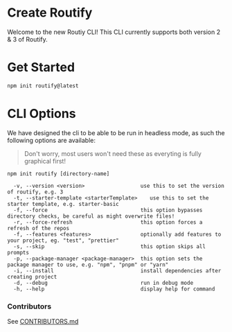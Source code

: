 # Create Routify

Welcome to the new Routiy CLI! This CLI currently supports both version 2 & 3 of Routify.

# Get Started

```sh
npm init routify@latest
```

# CLI Options

We have designed the cli to be able to be run in headless mode, as such the following options are available:

> Don't worry, most users won't need these as everyting is fully graphical first!

```
npm init routify [directory-name]

  -v, --version <version>                  use this to set the version of routify, e.g. 3
  -t, --starter-template <starterTemplate>    use this to set the starter template, e.g. starter-basic
  -f, --force                              this option bypasses directory checks, be careful as might overwrite files!
  -r, --force-refresh                      this option forces a refresh of the repos
  -f, --features <features>                optionally add features to your project, eg. "test", "prettier"
  -s, --skip                               this option skips all prompts
  -p, --package-manager <package-manager>  this option sets the package manager to use, e.g. "npm", "pnpm" or "yarn"
  -i, --install                            install dependencies after creating project
  -d, --debug                              run in debug mode
  -h, --help                               display help for command
```

### Contributors

See [CONTRIBUTORS.md](CONTRIBUTORS.md)
